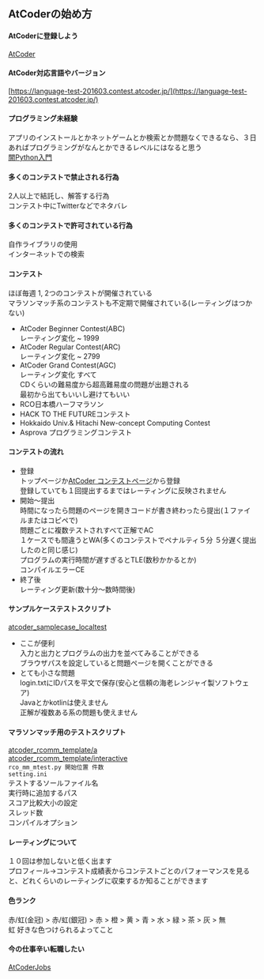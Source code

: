 ## AtCoderの始め方

#### AtCoderに登録しよう
[AtCoder](https://atcoder.jp/?lang=ja)

#### AtCoder対応言語やバージョン
[https://language-test-201603.contest.atcoder.jp/](https://language-test-201603.contest.atcoder.jp/)

#### プログラミング未経験
アプリのインストールとかネットゲームとか検索とか問題なくできるなら、３日あればプログラミングがなんとかできるレベルにはなると思う  
[闇Python入門](https://github.com/ebi-cp/docs/blob/master/dark-pythonista.md)

#### 多くのコンテストで禁止される行為
2人以上で結託し、解答する行為  
コンテスト中にTwitterなどでネタバレ  

#### 多くのコンテストで許可されている行為
自作ライブラリの使用  
インターネットでの検索  

#### コンテスト
ほぼ毎週 1, 2つのコンテストが開催されている  
マラソンマッチ系のコンテストも不定期で開催されている(レーティングはつかない)  
- AtCoder Beginner Contest(ABC)  
レーティング変化 ~ 1999  
- AtCoder Regular Contest(ARC)  
レーティング変化 ~ 2799  
- AtCoder Grand Contest(AGC)  
レーティング変化 すべて  
CDくらいの難易度から超高難易度の問題が出題される  
最初から出てもいいし避けてもいい  
- RCO日本橋ハーフマラソン  
- HACK TO THE FUTUREコンテスト  
- Hokkaido Univ.& Hitachi New-concept Computing Contest  
- Asprova プログラミングコンテスト  

#### コンテストの流れ
- 登録  
トップページか[AtCoder コンテストページ](https://atcoder.jp/contests/)から登録  
登録していても１回提出するまではレーティングに反映されません
- 開始～提出  
時間になったら問題のページを開きコードが書き終わったら提出(１ファイルまたはコピペで)  
問題ごとに複数テストされすべて正解でAC  
１ケースでも間違うとWA(多くのコンテストでペナルティ５分 ５分遅く提出したのと同じ感じ)  
プログラムの実行時間が遅すぎるとTLE(数秒かかるとか)  
コンパイルエラーCE  
- 終了後  
レーティング更新(数十分～数時間後)

#### サンプルケーステストスクリプト
[atcoder_samplecase_localtest](https://github.com/ebicochineal/atcoder_samplecase_localtest)  
- ここが便利  
入力と出力とプログラムの出力を並べてみることができる  
ブラウザパスを設定していると問題ページを開くことができる  
- とても小さな問題  
login.txtにIDパスを平文で保存(安心と信頼の海老レンジャイ製ソフトウェア)  
Javaとかkotlinは使えません  
正解が複数ある系の問題も使えません  
#### マラソンマッチ用のテストスクリプト
[atcoder_rcomm_template/a](https://github.com/ebicochineal/marathon_match/tree/master/atcoder_rcomm_template/a)  
[atcoder_rcomm_template/interactive](https://github.com/ebicochineal/marathon_match/tree/master/atcoder_rcomm_template/interactive)  
```rco_mm_mtest.py 開始位置 件数```  
```setting.ini```  
テストするソールファイル名  
実行時に追加するパス  
スコア比較大小の設定  
スレッド数  
コンパイルオプション  

#### レーティングについて
１０回は参加しないと低く出ます  
プロフィール->コンテスト成績表からコンテストごとのパフォーマンスを見ると、どれくらいのレーティングに収束するか知ることができます  
#### 色ランク  
赤/虹(金冠) > 赤/虹(銀冠) > 赤 > 橙 > 黄 > 青 > 水 > 緑 > 茶 > 灰 > 無  
虹 好きな色つけられるよってこと  

#### 今の仕事辛い転職したい
[AtCoderJobs](https://jobs.atcoder.jp/)

  


